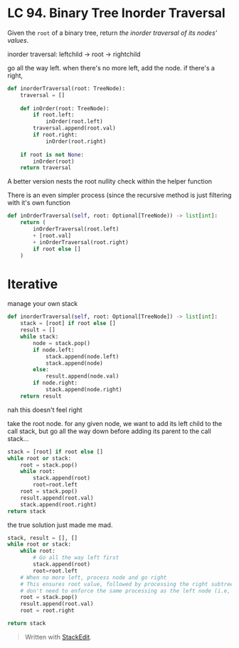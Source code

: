 
# LC 94. Binary Tree Inorder Traversal

Given the `root` of a binary tree, return _the inorder traversal of its nodes' values_.

inorder traversal: leftchild -> root -> rightchild

go all the way left.
when there's no more left, add the node.
if there's a right, 

```python
def inorderTraversal(root: TreeNode):
	traversal = []
	
	def inOrder(root: TreeNode):
		if root.left:
			inOrder(root.left)
		traversal.append(root.val)
		if root.right:
			inOrder(root.right)
			
	if root is not None:
		inOrder(root)
	return traversal
```

A better version nests the root nullity check within the helper function

There is an even simpler process (since the recursive method is just filtering with it's own function

```python
def inOrderTraversal(self, root: Optional[TreeNode)) -> list[int]:
	return (
		inOrderTraversal(root.left)
		+ [root.val]
		+ inOrderTraversal(root.right)
		if root else []
	)
```

# Iterative
manage your own stack

```python
def inorderTraversal(self, root: Optional[TreeNode]) -> list[int]:
	stack = [root] if root else []
	result = []
	while stack:
		node = stack.pop()
		if node.left:
			stack.append(node.left)
			stack.append(node)
		else:
			result.append(node.val)
		if node.right:
			stack.append(node.right)
	return result
```
nah this doesn't feel right

take the root node.
for any given node, we want to add its left child to the call stack, but go all the way down before adding its parent to the call stack...


```python
stack = [root] if root else []
while root or stack:
	root = stack.pop()
	while root:
		stack.append(root)
		root=root.left
	root = stack.pop()
	result.append(root.val)
	stack.append(root.right)
return stack
```

the true solution just made me mad.

```python
stack, result = [], []
while root or stack:
	while root:
		# Go all the way left first
		stack.append(root)
		root=root.left
	# When no more left, process node and go right
	# This ensures root value, followed by processing the right subtree.
	# don't need to enforce the same processing as the left node (i.e, tossing it in the mocked call stack.
	root = stack.pop()
	result.append(root.val)
	root = root.right

return stack
```
> Written with [StackEdit](https://stackedit.io/).
<!--stackedit_data:
eyJoaXN0b3J5IjpbLTEyNjkxMTUwODddfQ==
-->